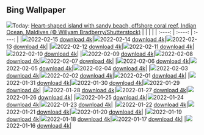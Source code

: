 ## Bing Wallpaper
![](./wallpaper/2022-02-15.jpg)Today: [Heart-shaped island with sandy beach, offshore coral reef, Indian Ocean, Maldives (© Willyam Bradberry/Shutterstock)](./wallpaper/2022-02-15.jpg)
|      |      |      |
| :----: | :----: | :----: |
|![](./wallpaper/2022-02-15_sm.jpg)2022-02-15 [download 4k](./wallpaper/2022-02-15.jpg)|![](./wallpaper/2022-02-14_sm.jpg)2022-02-14 [download 4k](./wallpaper/2022-02-14.jpg)|![](./wallpaper/2022-02-13_sm.jpg)2022-02-13 [download 4k](./wallpaper/2022-02-13.jpg)|
|![](./wallpaper/2022-02-12_sm.jpg)2022-02-12 [download 4k](./wallpaper/2022-02-12.jpg)|![](./wallpaper/2022-02-11_sm.jpg)2022-02-11 [download 4k](./wallpaper/2022-02-11.jpg)|![](./wallpaper/2022-02-10_sm.jpg)2022-02-10 [download 4k](./wallpaper/2022-02-10.jpg)|
|![](./wallpaper/2022-02-09_sm.jpg)2022-02-09 [download 4k](./wallpaper/2022-02-09.jpg)|![](./wallpaper/2022-02-08_sm.jpg)2022-02-08 [download 4k](./wallpaper/2022-02-08.jpg)|![](./wallpaper/2022-02-07_sm.jpg)2022-02-07 [download 4k](./wallpaper/2022-02-07.jpg)|
|![](./wallpaper/2022-02-06_sm.jpg)2022-02-06 [download 4k](./wallpaper/2022-02-06.jpg)|![](./wallpaper/2022-02-05_sm.jpg)2022-02-05 [download 4k](./wallpaper/2022-02-05.jpg)|![](./wallpaper/2022-02-04_sm.jpg)2022-02-04 [download 4k](./wallpaper/2022-02-04.jpg)|
|![](./wallpaper/2022-02-03_sm.jpg)2022-02-03 [download 4k](./wallpaper/2022-02-03.jpg)|![](./wallpaper/2022-02-02_sm.jpg)2022-02-02 [download 4k](./wallpaper/2022-02-02.jpg)|![](./wallpaper/2022-02-01_sm.jpg)2022-02-01 [download 4k](./wallpaper/2022-02-01.jpg)|
|![](./wallpaper/2022-01-31_sm.jpg)2022-01-31 [download 4k](./wallpaper/2022-01-31.jpg)|![](./wallpaper/2022-01-30_sm.jpg)2022-01-30 [download 4k](./wallpaper/2022-01-30.jpg)|![](./wallpaper/2022-01-29_sm.jpg)2022-01-29 [download 4k](./wallpaper/2022-01-29.jpg)|
|![](./wallpaper/2022-01-28_sm.jpg)2022-01-28 [download 4k](./wallpaper/2022-01-28.jpg)|![](./wallpaper/2022-01-27_sm.jpg)2022-01-27 [download 4k](./wallpaper/2022-01-27.jpg)|![](./wallpaper/2022-01-26_sm.jpg)2022-01-26 [download 4k](./wallpaper/2022-01-26.jpg)|
|![](./wallpaper/2022-01-25_sm.jpg)2022-01-25 [download 4k](./wallpaper/2022-01-25.jpg)|![](./wallpaper/2022-01-24_sm.jpg)2022-01-24 [download 4k](./wallpaper/2022-01-24.jpg)|![](./wallpaper/2022-01-23_sm.jpg)2022-01-23 [download 4k](./wallpaper/2022-01-23.jpg)|
|![](./wallpaper/2022-01-22_sm.jpg)2022-01-22 [download 4k](./wallpaper/2022-01-22.jpg)|![](./wallpaper/2022-01-21_sm.jpg)2022-01-21 [download 4k](./wallpaper/2022-01-21.jpg)|![](./wallpaper/2022-01-20_sm.jpg)2022-01-20 [download 4k](./wallpaper/2022-01-20.jpg)|
|![](./wallpaper/2022-01-19_sm.jpg)2022-01-19 [download 4k](./wallpaper/2022-01-19.jpg)|![](./wallpaper/2022-01-18_sm.jpg)2022-01-18 [download 4k](./wallpaper/2022-01-18.jpg)|![](./wallpaper/2022-01-17_sm.jpg)2022-01-17 [download 4k](./wallpaper/2022-01-17.jpg)|
|![](./wallpaper/2022-01-16_sm.jpg)2022-01-16 [download 4k](./wallpaper/2022-01-16.jpg)|